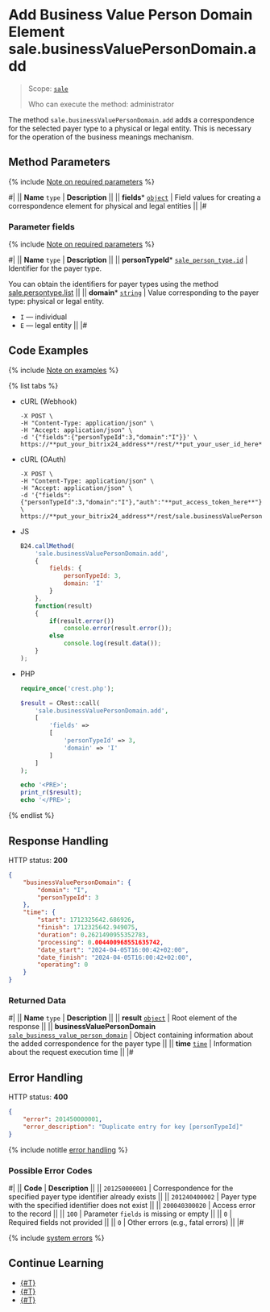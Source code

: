 # Add Business Value Person Domain Element sale.businessValuePersonDomain.add

> Scope: [`sale`](../../scopes/permissions.md)
>
> Who can execute the method: administrator

The method `sale.businessValuePersonDomain.add` adds a correspondence for the selected payer type to a physical or legal entity. This is necessary for the operation of the business meanings mechanism.

## Method Parameters

{% include [Note on required parameters](../../../_includes/required.md) %}

#|
|| **Name**
`type` | **Description** ||
|| **fields***
[`object`](../../data-types.md) | Field values for creating a correspondence element for physical and legal entities ||
|#

### Parameter fields

{% include [Note on required parameters](../../../_includes/required.md) %}

#|
|| **Name**
`type` | **Description** ||
|| **personTypeId***
[`sale_person_type.id`](../data-types.md) | Identifier for the payer type.

You can obtain the identifiers for payer types using the method [sale.persontype.list](../person-type/sale-person-type-list.md) ||
|| **domain***
[`string`](../../data-types.md) | Value corresponding to the payer type: physical or legal entity.
- `I` — individual
- `E` — legal entity ||
|#

## Code Examples

{% include [Note on examples](../../../_includes/examples.md) %}

{% list tabs %}

- cURL (Webhook)

    ```curl
    -X POST \
    -H "Content-Type: application/json" \
    -H "Accept: application/json" \
    -d '{"fields":{"personTypeId":3,"domain":"I"}}' \
    https://**put_your_bitrix24_address**/rest/**put_your_user_id_here**/**put_your_webhook_here**/sale.businessValuePersonDomain.add
    ```

- cURL (OAuth)

    ```curl
    -X POST \
    -H "Content-Type: application/json" \
    -H "Accept: application/json" \
    -d '{"fields":{"personTypeId":3,"domain":"I"},"auth":"**put_access_token_here**"}' \
    https://**put_your_bitrix24_address**/rest/sale.businessValuePersonDomain.add
    ```

- JS

    ```js
    B24.callMethod(
        'sale.businessValuePersonDomain.add',
        {
            fields: {
                personTypeId: 3,
                domain: 'I'
            }
        },
        function(result)
        {
            if(result.error())
                console.error(result.error());
            else
                console.log(result.data());
        }
    );
    ```

- PHP

    ```php
    require_once('crest.php');

    $result = CRest::call(
        'sale.businessValuePersonDomain.add',
        [
            'fields' =>
            [
                'personTypeId' => 3,
                'domain' => 'I'
            ]
        ]
    );

    echo '<PRE>';
    print_r($result);
    echo '</PRE>';
    ```

{% endlist %}

## Response Handling

HTTP status: **200**

```json
{
    "businessValuePersonDomain": {
        "domain": "I",
        "personTypeId": 3
    },
    "time": {
        "start": 1712325642.686926,
        "finish": 1712325642.949075,
        "duration": 0.2621490955352783,
        "processing": 0.004400968551635742,
        "date_start": "2024-04-05T16:00:42+02:00",
        "date_finish": "2024-04-05T16:00:42+02:00",
        "operating": 0
    }
}
```

### Returned Data

#|
|| **Name**
`type` | **Description** ||
|| **result**
[`object`](../../data-types.md) | Root element of the response ||
|| **businessValuePersonDomain**
[`sale_business_value_person_domain`](../data-types.md) | Object containing information about the added correspondence for the payer type ||
|| **time**
[`time`](../../data-types.md) | Information about the request execution time ||
|#

## Error Handling

HTTP status: **400**

```json
{
    "error": 201450000001,
    "error_description": "Duplicate entry for key [personTypeId]"
}
```

{% include notitle [error handling](../../../_includes/error-info.md) %}

### Possible Error Codes

#|
|| **Code** | **Description** ||
|| `201250000001` | Correspondence for the specified payer type identifier already exists ||
|| `201240400002` | Payer type with the specified identifier does not exist ||
|| `200040300020` | Access error to the record ||
|| `100` | Parameter `fields` is missing or empty ||
|| `0` | Required fields not provided ||
|| `0` | Other errors (e.g., fatal errors) ||
|#

{% include [system errors](../../../_includes/system-errors.md) %}

## Continue Learning

- [{#T}](./sale-business-value-person-domain-list.md)
- [{#T}](./sale-business-value-person-domain-delete-by-filter.md)
- [{#T}](./sale-business-value-person-domain-get-fields.md)